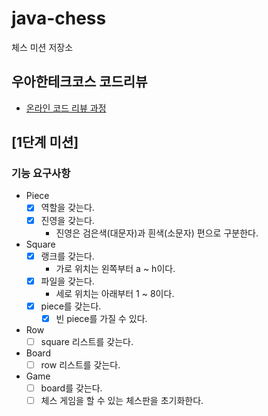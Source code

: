 # java-chess

체스 미션 저장소

## 우아한테크코스 코드리뷰

- [온라인 코드 리뷰 과정](https://github.com/woowacourse/woowacourse-docs/blob/master/maincourse/README.md)

## [1단계 미션]

### 기능 요구사항

- Piece
    - [x] 역할을 갖는다.
    - [x] 진영을 갖는다.
        - 진영은 검은색(대문자)과 흰색(소문자) 편으로 구분한다.

- Square
    - [x] 랭크를 갖는다.
        - 가로 위치는 왼쪽부터 a ~ h이다.
    - [x] 파일을 갖는다.
        - 세로 위치는 아래부터 1 ~ 8이다.
    - [x] piece를 갖는다.
        - [x] 빈 piece를 가질 수 있다.

- Row
    - [ ] square 리스트를 갖는다.

- Board
    - [ ] row 리스트를 갖는다.

- Game
    - [ ] board를 갖는다.
    - [ ] 체스 게임을 할 수 있는 체스판을 초기화한다.
